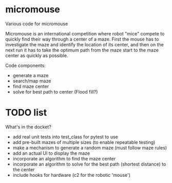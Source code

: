 # micromouse
Various code for micromouse

Micromouse is an international competition where robot "mice" compete to quickly find their way through a center of a maze. First the mouse has to investigate the maze and identify the location of its center, and then on the next run it has to take the optimum path from the maze start to the maze center as quickly as possible.

Code components:
 * generate a maze
 * search/map maze
 * find maze center
 * solve for best path to center (Flood fill?)

# TODO list
What's in the docket?
 * add real unit tests into test_class for pytest to use
 * add pre-built mazes of multiple sizes (to enable repeatable testing)
 * make a mechanism to generate a random maze (must follow maze rules)
 * add an actual UI to display the maze
 * incorporate an algorithm to find the maze center
 * incorporate an algorithm to solve for the best path (shortest distance) to the center
 * include hooks for hardware (c2 for the robotic 'mouse')
